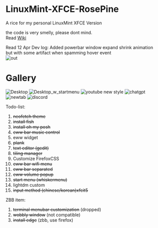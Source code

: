 # LinuxMint-XFCE-RosePine
A rice for my personal LinuxMint XFCE Version   

the code is very smelly, please dont mind.  
Read [Wiki](https://github.com/MikeTeok/LinuxMint-XFCE-RosePine/wiki)

Read 12 Apr Dev log: Added powerbar window expand shrink animation   
but with some artifact when spamming hover event  
![out](https://github.com/user-attachments/assets/2ab489ed-f6de-46ca-ae9e-e84bbeb9e449)


# Gallery  
![Desktop](https://github.com/user-attachments/assets/fdf88d04-49ec-4234-a436-d9dacde22179)
![Desktop_w_startmenu](https://github.com/user-attachments/assets/fba8c2da-6c33-4f96-8cae-1910d7f6a019)
![youtube new style](https://github.com/user-attachments/assets/0c73f897-68ac-433d-aebb-f6a288fdae8e)
![chatgpt](https://github.com/user-attachments/assets/ff0d98df-5c15-4c80-9b51-1ebcd94c0e44)
![newtab](https://github.com/user-attachments/assets/935447d2-c376-4ccf-b50d-adbd16f0c1f4)
![discord](https://github.com/user-attachments/assets/afe62b6b-5300-4f69-9f07-e84c7fe8e566)

Todo-list:
1. ~~neofetch theme~~
2. ~~install fish~~
3. ~~install oh my posh~~
7. ~~eww bar music control~~
8. eww widget
9. ~~plank~~
10. ~~text editor (gedit)~~
11. ~~tiling manager~~
12. Customize FirefoxCSS
13. ~~eww bar wifi menu~~
14. ~~eww bar separated~~
15. ~~eww volume popup~~
16. ~~start menu (whiskermenu)~~
17. lightdm custom
18. ~~input method (chinese/korean)xfcit5~~

ZBB item:  
1. ~~terminal menubar customization~~ (dropped)
2. ~~wobbly window~~ (not compatible)
3. ~~install edge~~ (zbb, use firefox)
